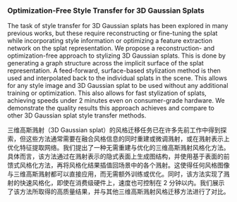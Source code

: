 ### Optimization-Free Style Transfer for 3D Gaussian Splats

The task of style transfer for 3D Gaussian splats has been explored in many previous works, but these require reconstructing or fine-tuning the splat while incorporating style information or optimizing a feature extraction network on the splat representation. We propose a reconstruction- and optimization-free approach to stylizing 3D Gaussian splats. This is done by generating a graph structure across the implicit surface of the splat representation. A feed-forward, surface-based stylization method is then used and interpolated back to the individual splats in the scene. This allows for any style image and 3D Gaussian splat to be used without any additional training or optimization. This also allows for fast stylization of splats, achieving speeds under 2 minutes even on consumer-grade hardware. We demonstrate the quality results this approach achieves and compare to other 3D Gaussian splat style transfer methods.

三维高斯溅射（3D Gaussian splat）的风格迁移任务已在许多先前工作中得到探索，但这些方法通常需要在融合风格信息的同时重建或微调溅射，或在溅射表示上优化特征提取网络。我们提出了一种无需重建与优化的三维高斯溅射风格化方法。具体而言，该方法通过在溅射表示的隐式表面上生成图结构，并使用基于表面的前馈式风格化方法，再将风格化结果插值回场景中的各个溅射。这使得任何风格图像与三维高斯溅射都可以直接应用，而无需额外训练或优化。同时，该方法实现了溅射的快速风格化，即使在消费级硬件上，速度也可控制在 2 分钟以内。我们展示了该方法所取得的高质量结果，并与其他三维高斯溅射风格迁移方法进行了对比。
